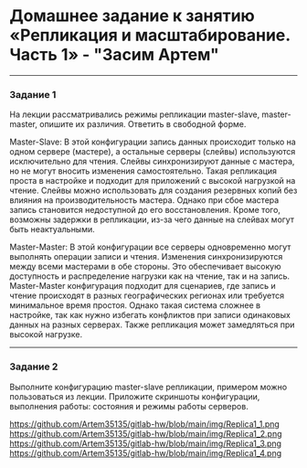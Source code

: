 # Домашнее задание к занятию  «Репликация и масштабирование. Часть 1» - "Засим Артем"


---

### Задание 1

На лекции рассматривались режимы репликации master-slave, master-master, опишите их различия.
Ответить в свободной форме.

Master-Slave:
В этой конфигурации запись данных происходит только на одном сервере (мастере), 
а остальные серверы (слейвы) используются исключительно для чтения. 
Слейвы синхронизируют данные с мастера, но не могут вносить изменения самостоятельно. 
Такая репликация проста в настройке и подходит для приложений с высокой нагрузкой на чтение. 
Слейвы можно использовать для создания резервных копий без влияния на производительность мастера. 
Однако при сбое мастера запись становится недоступной до его восстановления. 
Кроме того, возможны задержки в репликации, из-за чего данные на слейвах могут быть неактуальными.

Master-Master:
В этой конфигурации все серверы одновременно могут выполнять операции записи и чтения. 
Изменения синхронизируются между всеми мастерами в обе стороны. 
Это обеспечивает высокую доступность и распределение нагрузки как на чтение, 
так и на запись. Master-Master конфигурация подходит для сценариев, 
где запись и чтение происходят в разных географических регионах или требуется минимальное время простоя. 
Однако такая система сложнее в настройке, так как нужно избегать конфликтов при записи одинаковых данных на разных серверах. 
Также репликация может замедляться при высокой нагрузке.


---

### Задание 2

Выполните конфигурацию master-slave репликации, примером можно пользоваться из лекции.
Приложите скриншоты конфигурации, выполнения работы: состояния и режимы работы серверов.

https://github.com/Artem35135/gitlab-hw/blob/main/img/Replica1_1.png
https://github.com/Artem35135/gitlab-hw/blob/main/img/Replica1_2.png
https://github.com/Artem35135/gitlab-hw/blob/main/img/Replica1_3.png
https://github.com/Artem35135/gitlab-hw/blob/main/img/Replica1_4.png

